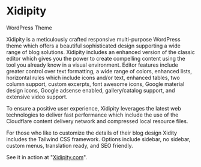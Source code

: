 # Xidipity
WordPress Theme

Xidipity is a meticulously crafted responsive multi-purpose WordPress theme which offers a beautiful sophisticated design supporting a wide range of blog solutions. Xidipity includes an enhanced version of the classic editor which gives you the power to create compelling content using the tool you already know in a visual environment. Editor features include greater control over text formatting, a wide range of colors, enhanced lists, horizontal rules which include icons and/or text, enhanced tables, two column support, custom excerpts, font awesome icons, Google material design icons, Google adsense enabled, gallery/catalog support, and extensive video support.  

To ensure a positive user experience, Xidipity leverages the latest web technologies to deliver fast performance which include the use of the Cloudflare content delivery network and compressed local resource files.  

For those who like to customize the details of their blog design Xidity includes the Tailwind CSS framework. Options include sidebar, no sidebar, custom menus, translation ready, and SEO friendly.  

See it in action at "[Xidipity.com](https://www.xidipity.com/)".
